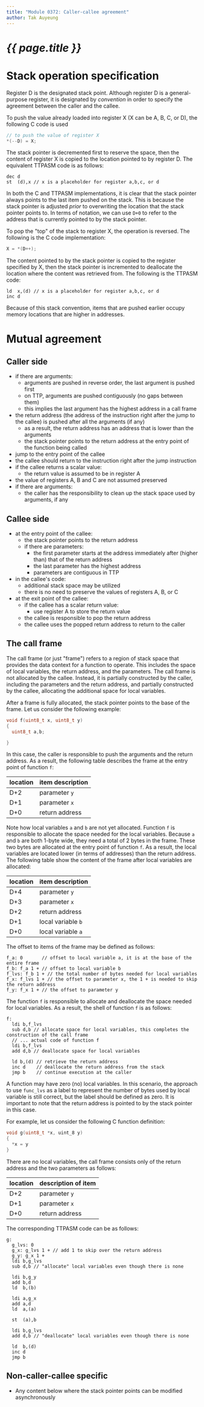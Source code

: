 ```yaml
---
title: "Module 0372: Caller-callee agreement"
author: Tak Auyeung
---
```

# _{{ page.title }}_

# Stack operation specification

Register D is the designated stack point. Although register D is a general-purpose register, it is designated by *convention* in order to specify the agreement between the caller and the callee.

To push the value already loaded into register X (X can be A, B, C, or D), the following C code is used

```c
// to push the value of register X
*(--D) = X;
```

The stack pointer is decremented first to reserve the space, then the content of register X is copied to the location pointed to by register D. The equivalent TTPASM code is as follows:

```ttpasm
dec d
st  (d),x // x is a placeholder for register a,b,c, or d
```

In both the C and TTPASM implementations, it is clear that the stack pointer always points to the last item pushed on the stack. This is because the stack pointer is adjusted *prior* to overwriting the location that the stack pointer points to. In terms of notation, we can use `D+0` to refer to the address that is currently pointed to by the stack pointer.

To pop the "top" of the stack to register X, the operation is reversed. The following is the C code implementation:

```c
X = *(D++);
```

The content pointed to by the stack pointer is copied to the register specified by X, then the stack pointer is incremented to deallocate the location where the content was retrieved from. The following is the TTPASM code:

```ttpasm
ld  x,(d) // x is a placeholder for register a,b,c, or d
inc d
```

Because of this stack convention, items that are pushed earlier occupy memory locations that are higher in addresses.


# Mutual agreement

## Caller side

* if there are arguments:
  * arguments are pushed in reverse order, the last argument is pushed first
  * on TTP, arguments are pushed contiguously (no gaps between them)
  * this implies the last argument has the highest address in a call frame
* the return address (the address of the instruction right after the jump to the callee) is pushed after all the arguments (if any)  
  * as a result, the return address has an address that is lower than the arguments
  * the stack pointer points to the return address at the entry point of the function being called
* jump to the entry point of the callee
* the callee should return to the instruction right after the jump instruction
* if the callee returns a scalar value:
  * the return value is assumed to be in register A
* the value of registers A, B and C are not assumed preserved
* if there are arguments:
  * the caller has the responsibility to clean up the stack space used by arguments, if any

## Callee side

* at the entry point of the callee:
  * the stack pointer points to the return address
  * if there are parameters:
    * the first parameter starts at the address immediately after (higher than) that of the return address
    * the last parameter has the highest address
    * parameters are contiguous in TTP
* in the callee's code:
  * additional stack space may be utilized
  * there is no need to preserve the values of registers A, B, or C
* at the exit point of the callee:
  * if the callee has a scalar return value:
    * use register A to store the return value
  * the callee is responsible to pop the return address
  * the callee uses the popped return address to return to the caller
 
## The call frame

The call frame (or just "frame") refers to a region of stack space that provides the data context for a function to operate. This includes the space of local variables, the return address, and the parameters. The call frame is not allocated by the callee. Instead, it is partially constructed by the caller, including the parameters and the return address, and partially constructed by the callee, allocating the additional space for local variables.

After a frame is fully allocated, the stack pointer points to the base of the frame. Let us consider the following example:

```c
void f(uint8_t x, uint8_t y)
{
  uint8_t a,b;

}
```

In this case, the caller is responsible to push the arguments and the return address. As a result, the following table describes the frame at the entry point of function `f`:

|location|item description|
|-|-|
|D+2|parameter `y`|
|D+1|parameter `x`|
|D+0|return address|

Note how local variables `a` and `b` are not yet allocated. Function `f` is responsible to allocate the space needed for the local variables. Because `a` and `b` are both 1-byte wide, they need a total of 2 bytes in the frame. These two bytes are allocated at the entry point of function `f`. As a result, the local variables are located lower (in terms of addresses) than the return address. The following table show the content of the frame after local variables are allocated:

|location|item description|
|-|-|
|D+4|parameter `y`|
|D+3|parameter `x`|
|D+2|return address|
|D+1|local variable `b`|
|D+0|local variable `a`|

The offset to items of the frame may be defined as follows:

```ttpasm
f_a: 0       // offset to local variable a, it is at the base of the entire frame
f_b: f_a 1 + // offset to local variable b
f_lvs: f_b 1 + // the total number of bytes needed for local variables
f_x: f_lvs 1 + // the offset to parameter x, the 1 + is needed to skip the return address
f_y: f_x 1 + // the offset to parameter y
```

The function `f` is responsible to allocate and deallocate the space needed for local variables. As a result, the shell of function `f` is as follows:

```ttpasm
f:
  ldi b,f_lvs
  sub d,b // allocate space for local variables, this completes the construction of the call frame
  // ... actual code of function f
  ldi b,f_lvs
  add d,b // deallocate space for local variables

  ld b,(d) // retrieve the return address
  inc d    // deallocate the return address from the stack
  jmp b    // continue execution at the caller
```

A function may have zero (no) local variables. In this scenario, the approach to use `func_lvs` as a label to represent the number of bytes used by local variable is still correct, but the label should be defined as zero. It is important to note that the return address is pointed to by the stack pointer in this case.

For example, let us consider the following C function definition:

```c
void g(uint8_t *x, uint_8 y)
{
  *x = y
}
```

There are no local variables, the call frame consists only of the return address and the two parameters as follows:

|location|description of item|
|-|-|
|D+2|parameter `y`|
|D+1|parameter `x`|
|D+0|return address|

The corresponding TTPASM code can be as follows:

```ttpasm
g:
  g_lvs: 0
  g_x: g_lvs 1 + // add 1 to skip over the return address
  g_y: g_x 1 +
  ldi b,g_lvs
  sub d,b // "allocate" local variables even though there is none

  ldi b,g_y
  add b,d
  ld  b,(b)

  ldi a,g_x
  add a,d
  ld  a,(a)

  st  (a),b

  ldi b,g_lvs
  add d,b // "deallocate" local variables even though there is none

  ld  b,(d)
  inc d
  jmp b
```

## Non-caller-callee specific

* Any content below where the stack pointer points can be modified asynchronously
